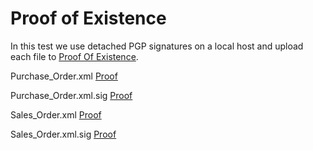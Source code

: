 # Proof of Existence

In this test we use detached PGP signatures on a local host and upload each file to [Proof Of Existence](http://proofofexistence.com/).

Purchase_Order.xml
[Proof](http://proofofexistence.com/detail/2838f8588d9a657a0071c942fd5b9685222c08ca21cf1b1080ab3ae8bdb720f5)

Purchase_Order.xml.sig
[Proof](http://proofofexistence.com/detail/a33ef27aaf49dd24043801c11b79b4d8560388d076a1d03c7f63844b8f65013e)

Sales_Order.xml
[Proof](http://proofofexistence.com/detail/1aa612e7fa38ca3a1ebb1fe62759314e25335d47dddaac7cfb99cdc73aa1929d)

Sales_Order.xml.sig
[Proof](http://proofofexistence.com/detail/1106031f0cdb0b606e4a493bb8a823dc91fc5112c8813efa27ea217d2ef10c06)

